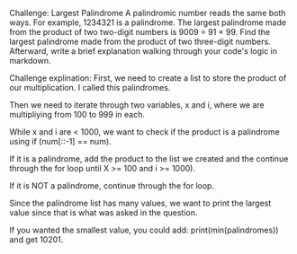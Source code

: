 Challenge: Largest Palindrome
A palindromic number reads the same both ways. For example, 1234321 is a palindrome. The largest palindrome made from the product of two two-digit numbers is 9009 = 91 × 99. Find the largest palindrome made from the product of two three-digit numbers. Afterward, write a brief explanation walking through your code's logic in markdown.


Challenge explination:
First, we need to create a list to store the product of our multiplication. I called this palindromes.

Then we need to iterate through two variables, x and i, where we are multipliying from 100 to 999 in each.

While x and i are < 1000, we want to check if the product is a palindrome using if (num[::-1] == num).

If it is a palindrome, add the product to the list we created and the continue through the for loop until X >= 100 and i >= 1000).

If it is NOT a palindrome, continue through the for loop.

Since the palindrome list has many values, we want to print the largest value since that is what was asked in the question.

If you wanted the smallest value, you could add: print(min(palindromes)) and get 10201.